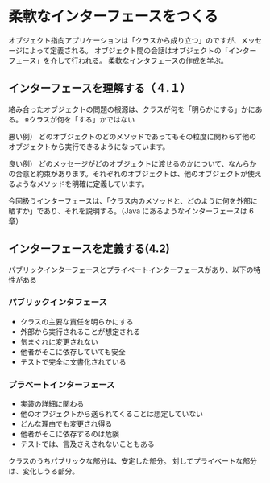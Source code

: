 # 柔軟なインターフェースをつくる

オブジェクト指向アプリケーションは「クラスから成り立つ」のですが、メッセージによって定義される。
オブジェクト間の会話はオブジェクトの「インターフェース」を介して行われる。
柔軟なインタフェースの作成を学ぶ。

## インターフェースを理解する（４.１）

絡み合ったオブジェクトの問題の根源は、クラスが何を「明らかにする」かにある。
※クラスが何を「する」かではない

悪い例）
どのオブジェクトのどのメソッドであってもその粒度に関わらず他のオブジェクトから実行できるようになっています。

良い例）
どのメッセージがどのオブジェクトに渡せるのかについて、なんらかの合意と約束があります。それぞれのオブジェクトは、他のオブジェクトが使えるようなメソッドを明確に定義しています。

今回扱うインターフェースは、「クラス内のメソッドと、どのように何を外部に晒すか」であり、それを説明する。（Java にあるようなインターフェースは 6 章）

## インターフェースを定義する(4.2)

パブリックインターフェースとプライベートインターフェースがあり、以下の特性がある

### パブリックインタフェース

- クラスの主要な責任を明らかにする
- 外部から実行されることが想定される
- 気まぐれに変更されない
- 他者がそこに依存していても安全
- テストで完全に文書化されている

### プラベートインターフェース

- 実装の詳細に関わる
- 他のオブジェクトから送られてくることは想定していない
- どんな理由でも変更され得る
- 他者がそこに依存するのは危険
- テストでは、言及さえされないこともある

クラスのうちパブリックな部分は、安定した部分。
対してプライベートな部分は、変化しうる部分。
